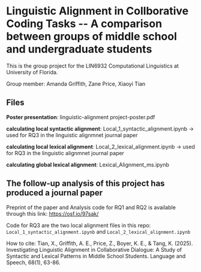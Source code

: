# Linguistic Alignment in Collborative Coding Tasks -- A comparison between groups of middle school and undergraduate students
This is the group project for the LIN6932 Computational Linguistics at University of Florida. 

Group member: Amanda Griffith, Zane Price, Xiaoyi Tian 

## Files

**Poster presentation**: linguistic-alignment project-poster.pdf

**calculating local syntactic alignment**: Local_1_syntactic_alignment.ipynb -> used for RQ3 in the linguistic alignmnet journal paper

**calculating local lexical alignment**: Local_2_lexical_alignment.ipynb -> used for RQ3 in the linguistic alignmnet journal paper

**calculating global lexical alignment**: Lexical_Alignment_ms.ipynb


## The follow-up analysis of this project has produced a journal paper
Preprint of the paper and Analysis code for RQ1 and RQ2 is available through this link: https://osf.io/97sak/

Code for RQ3 are the two local alignment files in this repo: `Local_1_syntactic_alignment.ipynb` and `Local_2_lexical_alignment.ipynb`

How to cite: Tian, X., Griffith, A. E., Price, Z., Boyer, K. E., & Tang, K. (2025). Investigating Linguistic Alignment in Collaborative Dialogue: A Study of Syntactic and Lexical Patterns in Middle School Students. Language and Speech, 68(1), 63-86.
